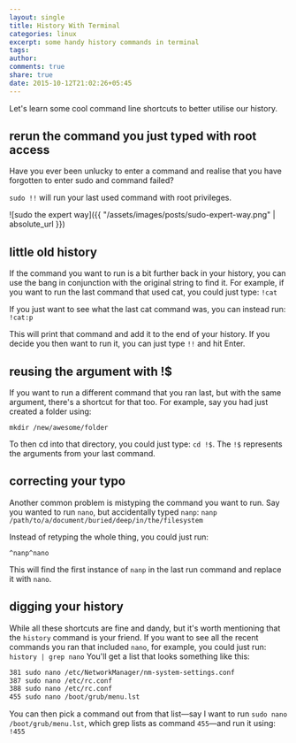 ```yaml
---
layout: single
title: History With Terminal
categories: linux
excerpt: some handy history commands in terminal
tags:
author:
comments: true
share: true
date: 2015-10-12T21:02:26+05:45
---
```


Let's learn some cool command line shortcuts to better utilise our history.

## rerun the command you just typed with root access

Have you ever been unlucky to enter a command and realise that you have forgotten to enter sudo and command failed?

`sudo !!` will run your last used command with root privileges.

![sudo the expert way]({{ "/assets/images/posts/sudo-expert-way.png" | absolute_url }})

## little old history
If the command you want to run is a bit further back in your history, you can use the bang in conjunction with the original string to find it. For example, if you want to run the last command that used cat, you could just type: `!cat`

If you just want to see what the last cat command was, you can instead run: `!cat:p`

This will print that command and add it to the end of your history. If you decide you then want to run it, you can just type `!!` and hit Enter.

## reusing the argument with !$
If you want to run a different command that you ran last, but with the same argument, there's a shortcut for that too. For example, say you had just created a folder using:

`mkdir /new/awesome/folder`

To then cd into that directory, you could just type: `cd !$`. The `!$` represents the arguments from your last command.

## correcting your typo
Another common problem is mistyping the command you want to run. Say you wanted to run `nano`, but accidentally typed `nanp`: `nanp /path/to/a/document/buried/deep/in/the/filesystem`

Instead of retyping the whole thing, you could just run:

`^nanp^nano`

This will find the first instance of `nanp` in the last run command and replace it with `nano`.

## digging your history
While all these shortcuts are fine and dandy, but it's worth mentioning that the `history` command is your friend. If you want to see all the recent commands you ran that included `nano`, for example, you could just run:
`history | grep nano`
You'll get a list that looks something like this:

```bash
381 sudo nano /etc/NetworkManager/nm-system-settings.conf
387 sudo nano /etc/rc.conf
388 sudo nano /etc/rc.conf
455 sudo nano /boot/grub/menu.lst
```

You can then pick a command out from that list—say I want to run `sudo nano /boot/grub/menu.lst`, which grep lists as command `455`—and run it using: `!455`